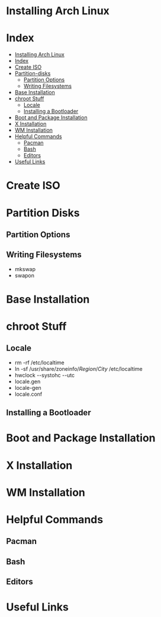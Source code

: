 # Installing Arch Linux


# Index

  - [Installing Arch Linux](#installing-arch-linux)
  - [Index](#index)
  - [Create ISO](#create-iso)
  - [Partition-disks](#partition-disks)
    - [Partition Options](#partition-options)
    - [Writing Filesystems](#writing-filesystems)
  - [Base Installation](#base-installation)
  - [chroot Stuff](#chroot-stuff)
    - [Locale](#locale)
    - [Installing a Bootloader](#installing-a-bootloader)
  - [Boot and Package Installation](#boot-and-package-installation)
  - [X Installation](#x-installation)
  - [WM Installation](#wm-installation)
  - [Helpful Commands](#helpful-commands)
    - [Pacman](#pacman)
    - [Bash](#bash)
    - [Editors](#editors)
  - [Useful Links](#useful-links)


# Create ISO


# Partition Disks

## Partition Options

## Writing Filesystems

* mkswap
* swapon

# Base Installation

# chroot Stuff

## Locale

* rm -rf /etc/localtime
* ln -sf /usr/share/zoneinfo/*Region*/*City* /etc/localtime
* hwclock --systohc --utc
* locale.gen
* locale-gen
* locale.conf

## Installing a Bootloader


# Boot and Package Installation


# X Installation


# WM Installation


# Helpful Commands

## Pacman

## Bash

## Editors


# Useful Links



